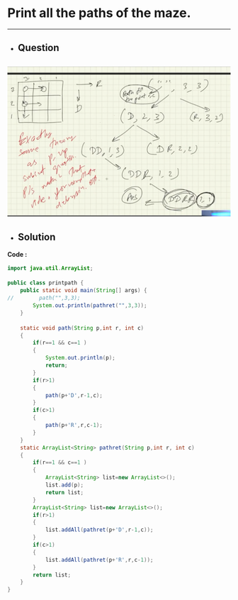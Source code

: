 # Print all the paths of the maze.
---
- ## Question
![alttext](https://github.com/dhrupad17/Backtracking/blob/main/images/Screenshot%20(146).png)
---
- ## Solution
**Code :**
```java
import java.util.ArrayList;

public class printpath {
    public static void main(String[] args) {
//        path("",3,3);
        System.out.println(pathret("",3,3));
    }

    static void path(String p,int r, int c)
    {
        if(r==1 && c==1 )
        {
            System.out.println(p);
            return;
        }
        if(r>1)
        {
            path(p+'D',r-1,c);
        }
        if(c>1)
        {
            path(p+'R',r,c-1);
        }
    }
    static ArrayList<String> pathret(String p,int r, int c)
    {
        if(r==1 && c==1 )
        {
            ArrayList<String> list=new ArrayList<>();
            list.add(p);
            return list;
        }
        ArrayList<String> list=new ArrayList<>();
        if(r>1)
        {
            list.addAll(pathret(p+'D',r-1,c));
        }
        if(c>1)
        {
            list.addAll(pathret(p+'R',r,c-1));
        }
        return list;
    }
}
